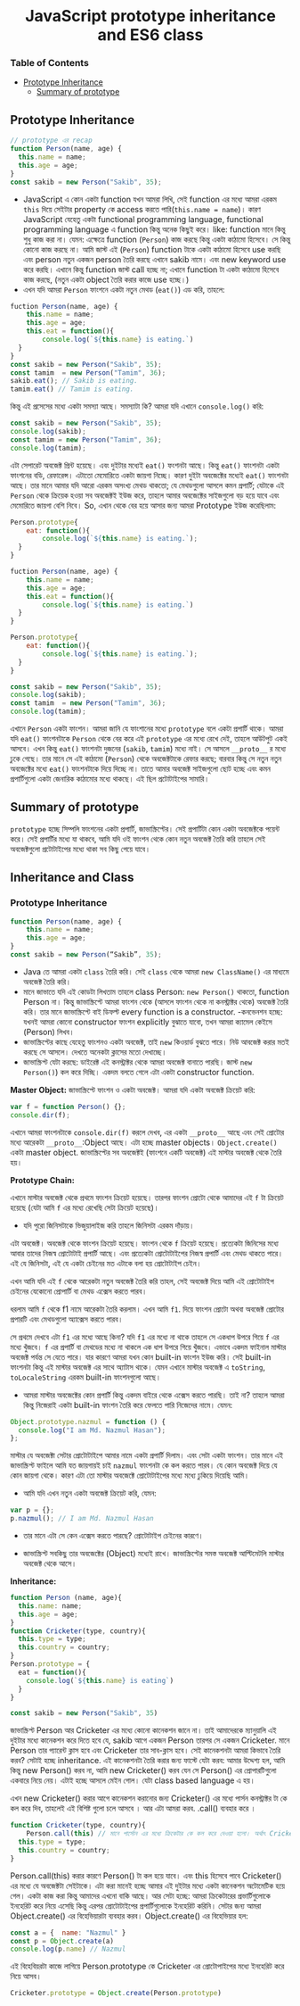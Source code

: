  <br />
 <p align="center">
    <h1 align="center">JavaScript prototype inheritance and ES6 class</h1>
</p>

### Table of Contents

- [Prototype Inheritance](#prototype-inheritance)
  - [Summary of prototype](#summary-of-prototype)

## Prototype Inheritance

```javascript
// prototype এর recap
function Person(name, age) {
  this.name = name;
  this.age = age;
}
const sakib = new Person("Sakib", 35);
```

- JavaScript এ কোন একটা function যখন আমরা লিখি, সেই function এর মধ্যে আমরা এরকম `this` দিয়ে সেইটার property কে access করতে পারি(`this.name = name`)। কারণ JavaScript যেহেতু একটা functional programming language, functional programming language এ function কিন্তু অনেক কিছুই করে। like: function মানে কিন্তু শুধু কাজ করা না। যেমন: এক্ষেত্রে function (`Person`) কাজ করছে কিন্তু একটা কাঠামো হিসেবে। সে কিন্তু কোনো কাজ করছে না। আমি জাস্ট এই (`Person`) function টাকে একটা কাঠামো হিসেবে use করছি এবং person নতুন একজন person তৈরি করছে এখানে sakib নামে। এবং new keyword use করে করছি। এখানে কিন্তু function জাস্ট call হচ্ছে না; এখানে function টা একটা কাঠামো হিসেবে কাজ করছে, (নতুন একটা object তৈরি করার কাজে use হচ্ছে।)
- এখন যদি আমরা `Person` ফাংশনে একটা নতুন মেথড (`eat()`) এড করি, তাহলে:

```javascript
fuction Person(name, age) {
	this.name = name;
	this.age = age;
	this.eat = function(){
		console.log(`${this.name} is eating.`)
  }
}
const sakib = new Person("Sakib", 35);
const tamim  = new Person("Tamim", 36);
sakib.eat(); // Sakib is eating.
tamim.eat() // Tamim is eating.
```

কিন্তু এই প্রসেসের মধ্যে একটা সমস্যা আছে। সমস্যাটা কি?
আমরা যদি এখানে `console.log()` করি:

```javascript
const sakib = new Person("Sakib", 35);
console.log(sakib);
const tamim = new Person("Tamim", 36);
console.log(tamim);
```

এটা সেপারেট অবজেক্ট প্রিন্ট হয়েছে। এবং দুইটার মধ্যেই `eat()` ফংশনটা আছে।
কিন্তু `eat()` ফাংশনটা একটা ফাংশনের বডি, রেফারেন্স। এটাতো মেমোরিতে একটা জায়গা নিচ্ছে। কারণ দুইটা অবজেক্টের মধ্যেই `eat()` ফাংশনটা আছে। তার মানে আমার যদি আরো এরকম অসংখ্য মেথড থাকতো; যে মেথডগুলো আসলে কমন প্রপার্টি; যেটাকে এই `Person` থেকে ক্রিয়েক হওয়া সব অবজেক্টই ইউজ করে, তাহলে আমার অবজেক্টের সাইজগুলো বড় হয়ে যাবে এবং মেমোরিতে জায়গা বেশি নিবে। So, এখান থেকে বের হয়ে আসার জন্য আমরা Prototype ইউজ করেছিলাম:

```javascript
Person.prototype{
	eat: function(){
		console.log(`${this.name} is eating.`);
  }
}
```

```javascript
fuction Person(name, age) {
	this.name = name;
	this.age = age;
	this.eat = function(){
		console.log(`${this.name} is eating.`)
  }
}

Person.prototype{
	eat: function(){
		console.log(`${this.name} is eating.`);
  }
}

const sakib = new Person("Sakib", 35);
console.log(sakib);
const tamim  = new Person("Tamim", 36);
console.log(tamim);

```

এখানে `Person` একটা ফাংশন। আমরা জানি যে ফাংশানের মধ্যে `prototype` বলে একটা প্রপার্টি থাকে। আমরা যদি `eat()` ফাংশনটাকে `Person` থেকে বের করে এই `prototype` এর মধ্যে রেখে দেই, তাহলে আউটপুট একই আসবে। এখন কিন্তু `eat()` ফাংশনটা দুজনের (`sakib`, `tamim`) মধ্যে নাই। সে আসলে `__proto__` র মধ্যে ঢুকে গেছে। তার মানে সে এই কাঠামো (`Person`) থেকে অবজেক্টটাকে রেফার করছে; বারবার কিন্তু সে নতুন নতুন অবজেক্টের মধ্যে `eat()` ফাংশনটাকে দিয়ে দিচ্ছে না। তাতে আমার অবজেক্ট সাইজগুলো ছোট হচ্ছে এবং কমন প্রপার্টিগুলো একটা জেনারিক কাঠামোর মধ্যে থাকছে। এই ছিল প্রটোটাইপের সামারি।

## Summary of prototype

`prototype` হচ্ছে সিম্পলি ফাংশনের একটা প্রপার্টি, জাভাস্ক্রিপ্টের। সেই প্রপার্টিটা কোন একটা অবজেক্টকে পয়েন্ট করে। সেই প্রপার্টির মধ্যে যা থাকবে, আমি যদি ওই ফাংশন থেকে কোন নতুন অবজেক্ট তৈরি করি তাহলে সেই অবজেক্টগুলো প্রটোটাইপের মধ্যে থাকা সব কিছু পেয়ে যাবে।

## Inheritance and Class

### Prototype Inheritance

```javascript
function Person(name, age) {
	this.name = name;
	this.age = age;
}
const sakib = new Person(“Sakib”, 35);
```

- Java তে আমরা একটা `class` তৈরি করি। সেই `class` থেকে আমরা `new ClassName()` এর মাধ্যমে অবজেক্ট তৈরি করি।
- মানে জাভাতে যদি এই কোডটা লিখতাম তাহলে class Person: `new Person()` থাকতো, function Person না।
  কিন্তু জাভাস্ক্রিপ্টে আমরা ফাংশন থেকে (আসলে ফাংশন থেকে না কনস্ট্রাক্টর থেকে) অবজেক্ট তৈরি করি।
  তার মানে জাভাস্ক্রিপ্টে বাই ডিফল্ট every function is a constructor.
  -কনভেনশন হচ্ছে: যখনই আমরা কোনো constructor ফাংশন explicitly বুঝাতে যাবো, তখন আমরা ক্যামেল কেইসে (Person) লিখব।
- জাভাস্ক্রিপ্টের কাছে যেহেতু ফাংশনও একটা অবজেক্ট, তাই `new` কিওয়ার্ড বুঝতে পারে। নিউ আবজেক্ট করার মতই করছে সে আসলে। দেখতে অনেকটা ক্লাসের মতো দেখাচ্ছে।
- জাভাস্ক্রিপ্ট যেটা করছে: ডাইরেক্ট এই কনস্ট্রাক্টর থেকে আমরা অবজেক্ট বানাতে পারছি। জাস্ট `new Person()`) কল করে দিচ্ছি। একদম বলতে গেলে এটা একটা constructor function.

**Master Object:**
জাভাস্ক্রিপ্টে ফাংশন ও একটা অবজেক্ট। আমরা যদি একটা অবজেক্ট ক্রিয়েট করি:

```javascript
var f = function Person() {};
console.dir(f);
```

এখানে আমরা ফাংশনটাকে `console.dir(f)` করলে দেখব, এর একটা `__proto__` আছে এবং সেই প্রোটোর মধ্যে আরেকটা `__proto__`:Object আছে। এটা হচ্ছে master objects। `Object.create()` একটা master object. জাভাস্ক্রিপ্টের সব অবজেক্টই (ফাংশনে একটি অবজেক্ট) এই মাস্টার অবজেক্ট থেকে তৈরি হয়।

**Prototype Chain:**

এখানে মাস্টার অবজেক্ট থেকে প্রথমে ফাংশন ক্রিয়েট হয়েছে। তারপর ফাংশন প্রোটো থেকে আমাদের এই `f` টা ক্রিয়েট হয়েছে (যেটা আমি `f` এর মধ্যে রেখেছি সেটা ক্রিয়েট হয়েছে)।

- যদি পুরো জিনিসটাকে ভিজুয়ালাইজ করি তাহলে জিনিসটা এরকম দাঁড়ায়।

এটা অবজেক্ট। অবজেক্ট থেকে ফাংশন ক্রিয়েট হয়েছে। ফাংশন থেকে `f` ক্রিয়েট হয়েছে। প্রত্যেকটা জিনিসের মধ্যে আবার তাদের নিজস্ব প্রোটোটাই প্রপার্টি আছে। এবং প্রত্যেকটা প্রোটোটাইপের নিজস্ব প্রপার্টি এবং মেথড থাকতে পারে। এই যে জিনিসটা, এই যে একটা চেইনের মত এটাকে বলা হয় প্রোটোটাইপ চেইন।

এখন আমি যদি এই `f` থেকে আরেকটা নতুন অবজেক্ট তৈরি করি তাহল, সেই অবজেক্ট দিয়ে আমি এই প্রোটোটাইপ চেইনের যেকোনো প্রোপার্টি বা মেথড এক্সেস করতে পারব।

ধরলাম আমি `f` থেকে f1 নামে আরেকটা তৈরি করলাম। এখন আমি `f1`. দিয়ে ফাংশন প্রোটো অথবা অবজেক্ট প্রোটোর প্রপারটি এবং মেথডগুলো অ্যাক্সেস করতে পারব।

সে প্রথমে দেখবে এটা `f1` এর মধ্যে আছে কিনা? যদি `f1` এর মধ্যে না থাকে তাহলে সে একধাপ উপরে গিয়ে `f` এর মধ্যে খুঁজবে। `f` এর প্রপার্টি বা মেথডের মধ্যে না থাকলে এক ধাপ উপরে গিয়ে খুঁজবে। এভাবে একদম ফাইনাল মাস্টার অবজেক্ট পর্যন্ত সে যেতে পারে। যার কারণে আমরা যখন কোন built-in ফাংশন ইউজ করি। সেই built-in ফাংশনটা কিন্তু এই মাস্টার অবজেক্ট এর সাথে অ্যাটাস থাকে। যেমন এখানে মাস্টার অবজেক্ট এ `toString`, `toLocaleString` এরকম built-in ফাংশনগুলো আছে।

- আমরা মাস্টার অবজেক্টের কোন প্রপার্টি কিন্তু একদম বাইরে থেকে এক্সেস করতে পারছি। তাই না? তাহলে আমরা কিন্তু নিজেরাই একটা built-in ফাংশন তৈরি করে ফেলতে পারি নিজেদের নামে। যেমন:

```javascript
Object.prototype.nazmul = function () {
  console.log("I am Md. Nazmul Hasan");
};
```

মাস্টার যে অবজেক্টা সেটার প্রোটোটাইপে আমার নামে একটা প্রপার্টি দিলাম। এবং সেটা একটা ফাংশন। তার মানে এই জাভাস্ক্রিপ্ট ফাইলে আমি যত জায়গায়ই চাই `nazmul` ফাংশনটা কে কল করতে পারব। যে কোন অবজেক্ট দিয়ে যে কোন জায়গা থেকে। কারণ এটা তো মাস্টার অবজেক্টে প্রোটোটাইপের মধ্যে মধ্যে ঢুকিয়ে দিয়েছি আমি।

- আমি যদি এখন নতুন একটা অবজেক্ট ক্রিয়েট করি, যেমন:

```javascript
var p = {};
p.nazmul(); // I am Md. Nazmul Hasan
```

- তার মানে এটা সে কেন এক্সেস করতে পারছে? প্রোটোটাইপ চেইনের কারণে।

- জাভাস্ক্রিপ্ট সবকিছু তার অবজেক্টের (Object) মধ্যেই রাখে।
  জাভাস্ক্রিপ্টের সমস্ত অবজেক্ট আল্টিমেটলি মাস্টার অবজেক্ট থেকে আসে।

**Inheritance:**
```javascript
function Person (name, age){
  this.name: name;
  this.age = age;
}
function Cricketer(type, country){
  this.type = type;
  this.country = country;
}
Person.prototype = {
  eat = function(){
    console.log(`${this.name} is eating`)
  }
}

const sakib = new Person("Sakib", 35)
```
জাভাস্ক্রিপ্ট Person আর Cricketer এর মধ্যে  কোনো কানেকশন জানে না। তাই আমাদেরকে ম্যানুয়ালি এই দুইটার মধ্যে কানেকশন করে দিতে হবে যে, sakib আগে একজন Person তারপর সে একজন Cricketer. 
মানে Person তার প্যারেন্ট ক্লাস হবে এবং Cricketer তার সাব-ক্লাস হবে।
সেই কানেকশনটা আমরা কিভাবে তৈরি করব? সেটাই হচ্ছে inheritance. 
এই কানেকশনটা তৈরি করার জন্য ফাস্টে যেটা করব:
আমার উদ্দেশ্য হল, আমি কিন্তু new Person()  করব না, আমি new Cricketer() করব যেন সে Person() এর প্রোপারটিগুলো একবারে নিয়ে নেয়। এটাই হচ্ছে আসলে মেইন গোল। যেটা class based language এ হয়।

এখন new Cricketer() করার আগে কানেকশন করানোর জন্য Cricketer() এর মধ্যে পার্সন কনস্ট্রাক্টর টা কে কল করে দিব, তাহলেই এই বিশিষ্ট গুলো চলে আসবে । আর এটা আমরা করব.  .call() ব্যবহার করে । 

```javascript
function Cricketer(type, country){
	Person.call(this) // মানে পার্সোন এর মধ্যে ক্রিকেটার কে কল করে দেওয়া হলো। অর্থাৎ Cricketer কল হবে পারসন কনটেক্সটে। মানে এই this(Cricketer) টাকে পাঠিয়ে দিবে 
  this.type = type;
  this.country = country;
}
```

Person.call(this) করার কারণে Person()  টা কল হয়ে যাবে। এবং this হিসেবে পাবে Cricketer() এর মধ্যে যে অবজেক্টটা সেইটাকে। এটা করা মানেই হচ্ছে আমার এই দুইটার মধ্যে একটা কানেকশন অটোমেটিক হয়ে গেল। 
একটা কাজ করা কিন্তু আমাদের এখনো বাকি আছে। আর সেটা হচ্ছে: আমরা ক্রিকেটারের প্রভার্টিগুলোকে ইনহেরিট করে নিয়ে এসেছি কিন্তু এরপর প্রোটোটাইপের প্রপার্টিগুলোকে ইনহেরিট করিনি। সেটার জন্য আমরা Object.create() এর বিহেভিয়ারটা ব্যবহার করব। 
Object.create() এর বিহেভিয়ার হল:
```javascript
const a = {  name: "Nazmul" }
const p = Object.create(a)
console.log(p.name) // Nazmul
```
এই বিহেবিয়রটা কাজে লাগিয়ে Person.prototype কে Cricketer এর প্রোটোপাইপের মধ্যে ইনহেরিট করে নিয়ে আসব। 
```javascript
Cricketer.prototype = Object.create(Person.prototype)  
```



